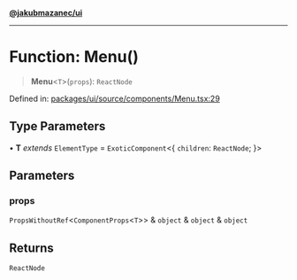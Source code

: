[**@jakubmazanec/ui**](../README.md)

---

# Function: Menu()

> **Menu**\<`T`\>(`props`): `ReactNode`

Defined in:
[packages/ui/source/components/Menu.tsx:29](https://github.com/jakubmazanec/tools/blob/adfe44f908094c1d1cdf19837842b33066bbd9d7/packages/ui/source/components/Menu.tsx#L29)

## Type Parameters

• **T** _extends_ `ElementType` = `ExoticComponent`\<\{ `children`: `ReactNode`; \}\>

## Parameters

### props

`PropsWithoutRef`\<`ComponentProps`\<`T`\>\> & `object` & `object` & `object`

## Returns

`ReactNode`
